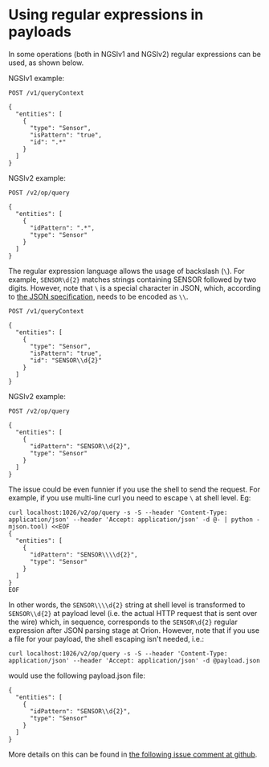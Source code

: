 # Using regular expressions in payloads

In some operations (both in NGSIv1 and NGSIv2) regular expressions can be used, as shown below.

NGSIv1 example:

```
POST /v1/queryContext

{
  "entities": [
    {
      "type": "Sensor",
      "isPattern": "true",
      "id": ".*"
    }
  ]
}
```

NGSIv2 example:

```
POST /v2/op/query

{
  "entities": [
    {
      "idPattern": ".*",
      "type": "Sensor"
    }
  ]
}
```

The regular expression language allows the usage of backslash (`\`). For example, `SENSOR\d{2}` matches
strings containing SENSOR followed by two digits. However, note that `\` is a special character in JSON,
which, according to [the JSON specification](http://www.json.org), needs to be encoded as `\\`.

```
POST /v1/queryContext

{
  "entities": [
    {
      "type": "Sensor",
      "isPattern": "true",
      "id": "SENSOR\\d{2}"
    }
  ]
}
```

NGSIv2 example:

```
POST /v2/op/query

{
  "entities": [
    {
      "idPattern": "SENSOR\\d{2}",
      "type": "Sensor"
    }
  ]
}
```

The issue could be even funnier if you use the shell to send the request. For example, if you use multi-line curl you need
to escape `\` at shell level. Eg:

```
curl localhost:1026/v2/op/query -s -S --header 'Content-Type: application/json' --header 'Accept: application/json' -d @- | python -mjson.tool) <<EOF
{
  "entities": [
    {
      "idPattern": "SENSOR\\\\d{2}",
      "type": "Sensor"
    }
  ]
}
EOF
```

In other words, the `SENSOR\\\\d{2}` string at shell level is transformed to `SENSOR\\d{2}` at payload level (i.e. the actual HTTP request
that is sent over the wire) which, in sequence, corresponds to the `SENSOR\d{2}` regular expression after JSON parsing stage at Orion. However, note that
if you use a file for your payload, the shell escaping isn't needed, i.e.:

```
curl localhost:1026/v2/op/query -s -S --header 'Content-Type: application/json' --header 'Accept: application/json' -d @payload.json
```


would use the following payload.json file:

```
{
  "entities": [
    {
      "idPattern": "SENSOR\\d{2}",
      "type": "Sensor"
    }
  ]
}
```

More details on this can be found in [the following issue comment at github](https://github.com/telefonicaid/fiware-orion/issues/2142#issuecomment-228062834).
